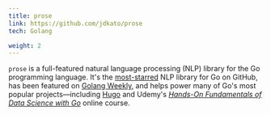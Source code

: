 ```yaml
---
title: prose
link: https://github.com/jdkato/prose
tech: Golang

weight: 2
---
```


`prose` is a full-featured natural language processing (NLP) library for the
Go programming language. It's the [most-starred][1] NLP library for Go on
GitHub, has been featured on [Golang Weekly][2], and helps power many of Go's
most popular projects&mdash;including [Hugo][3] and Udemy's [*Hands-On Fundamentals of Data Science with Go*][4] online course.

[1]: https://github.com/topics/natural-language-processing?l=go
[2]: https://golangweekly.com/issues/220
[3]: https://gohugo.io/
[4]: https://www.udemy.com/course/hands-on-fundamentals-of-data-science-with-go/
